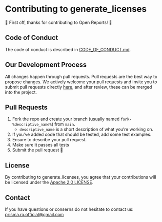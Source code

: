 # Contributing to generate_licenses
:tada: First off, thanks for contributing to Open Reports! :tada:

## Code of Conduct
The code of conduct is described in [CODE_OF_CONDUCT.md](CODE_OF_CONDUCT.md).

## Our Development Process
All changes happen through pull requests. Pull requests are the best way to 
propose changes. We actively welcome your pull requests and invite you to submit
pull requests directly [here](https://github.com/prisma-ro/prisma-open-reports/pulls),
and after review, these can be merged into the project.

## Pull Requests
1. Fork the repo and create your branch (usually named `fork-%descriptive_name%`)
from `main`.
    - `descriptive_name` is a short description of what you're working on.
2. If you've added code that should be tested, add some test examples.
3. Ensure to describe your pull request.
4. Make sure it passes all tests
5. Submit the pull request :tada:

## License
By contributing to generate_licenses, you agree that your contributions will be licensed
under the [Apache 2.0 LICENSE](LICENSE).

## Contact
If you have questions or conserns do not hesitate to contact us: 
[prisma.ro.official@gmail.com](mailto:prisma.ro.official@gmail.com)